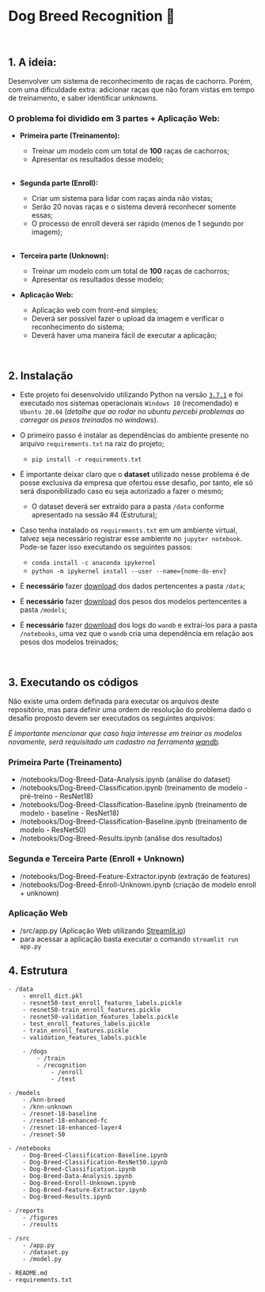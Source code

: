 # Dog Breed Recognition :dog: <br><br>

## 1. A ideia:

Desenvolver um sistema de reconhecimento de raças de cachorro. Porém, com uma dificuldade extra: adicionar raças que não foram vistas em tempo de treinamento, e saber identificar *unknowns.*


### O problema foi dividido em 3 partes + Aplicação Web: <br>
- **Primeira parte (Treinamento):**
    - Treinar um modelo com um total de **100** raças de cachorros;
    - Apresentar os resultados desse modelo; <br><br>

- **Segunda parte (Enroll):**
    - Criar um sistema para lidar com raças ainda não vistas;
    - Serão 20 novas raças e o sistema deverá reconhecer somente essas;
    - O processo de enroll deverá ser rápido (menos de 1 segundo por imagem); <br><br>

- **Terceira parte (Unknown):**
    - Treinar um modelo com um total de **100** raças de cachorros;
    - Apresentar os resultados desse modelo; 

- **Aplicação Web:**
    - Aplicação web com front-end simples;
    - Deverá ser possível fazer o upload da imagem e verificar o reconhecimento do sistema;
    - Deverá haver uma maneira fácil de executar a aplicação;

<br>

## 2. Instalação <br>
- Este projeto foi desenvolvido utilizando Python na versão [`3.7.1`](https://www.python.org/downloads/release/python-371/) e foi executado nos sistemas operacionais `Windows 10` (recomendado) e `Ubuntu 20.04` (*detalhe que ao rodar no ubuntu percebi problemas ao carregar os pesos treinados no windows*).

- O primeiro passo é instalar as dependências do ambiente presente no arquivo `requirements.txt` na raiz do projeto;
    - ```pip install -r requirements.txt```

- É importante deixar claro que o **dataset** utilizado nesse problema é de posse exclusiva da empresa que ofertou esse desafio, por tanto, ele só será disponibilizado caso eu seja autorizado a fazer o mesmo;

    - O dataset deverá ser extraído para a pasta `/data` conforme apresentado na sessão \#4 (Estrutura);

- Caso tenha instalado os `requirements.txt` em um ambiente virtual, talvez seja necessário registrar esse ambiente no `jupyter notebook`. Pode-se fazer isso executando os seguintes passos:
    - `conda install -c anaconda ipykernel`
    - `python -m ipykernel install --user --name={nome-do-env}`

- É **necessário** fazer [download](https://drive.google.com/file/d/1lmXQy3a4nZ1b3BDPZ2lE_TKpPdFosFuM/view?usp=sharing) dos dados pertencentes a pasta `/data`;

- É **necessário** fazer [download](https://drive.google.com/file/d/1nXhO9oe2rH3wlqgdTDbL2PBfk3AnkaPd/view?usp=sharing) dos pesos dos modelos pertencentes a pasta `/models`;

- É **necessário** fazer [download](https://drive.google.com/file/d/15qCaSNRX4j67humqf_QPDpj5v9Y29en7/view?usp=sharing) dos logs do ```wandb``` e extraí-los para a pasta `/notebooks`, uma vez que o ```wandb``` cria uma dependência em relação aos pesos dos modelos treinados;


<br>

## 3. Executando os códigos
Não existe uma ordem definada para executar os arquivos deste repositório, mas para definir uma ordem de resolução do problema dado o desafio proposto devem ser executados os seguintes arquivos:

*É importante mencionar que caso haja interesse em treinar os modelos novamente, será requisitado um cadastro na ferramenta [wandb](https://wandb.ai/).*

### Primeira Parte (Treinamento)
- /notebooks/Dog-Breed-Data-Analysis.ipynb (análise do dataset)
- /notebooks/Dog-Breed-Classification.ipynb (treinamento de modelo - pré-treino - ResNet18)
- /notebooks/Dog-Breed-Classification-Baseline.ipynb (treinamento de modelo - baseline - ResNet18)
- /notebooks/Dog-Breed-Classification-Baseline.ipynb (treinamento de modelo - ResNet50)
- /notebooks/Dog-Breed-Results.ipynb (análise dos resultados)

### Segunda e Terceira Parte (Enroll + Unknown)
- /notebooks/Dog-Breed-Feature-Extractor.ipynb (extração de features)
- /notebooks/Dog-Breed-Enroll-Unknown.ipynb (criação de modelo enroll + unknown)

### Aplicação Web
- /src/app.py (Aplicação Web utilizando [Streamlit.io](https://streamlit.io/))
- para acessar a aplicação basta executar o comando ```streamlit run app.py```


## 4. Estrutura

    - /data 
        - enroll_dict.pkl
        - resnet50-test_enroll_features_labels.pickle
        - resnet50-train_enroll_features.pickle
        - resnet50-validation_features_labels.pickle
        - test_enroll_features_labels.pickle
        - train_enroll_features.pickle
        - validation_features_labels.pickle
        
        - /dogs
            - /train
            - /recognition
                - /enroll
                - /test

    - /models
        - /knn-breed 
        - /knn-unknown
        - /resnet-18-baseline
        - /resnet-18-enhanced-fc
        - /resnet-18-enhanced-layer4
        - /resnet-50

    - /notebooks
        - Dog-Breed-Classification-Baseline.ipynb
        - Dog-Breed-Classification-ResNet50.ipynb
        - Dog-Breed-Classification.ipynb
        - Dog-Breed-Data-Analysis.ipynb
        - Dog-Breed-Enroll-Unknown.ipynb
        - Dog-Breed-Feature-Extractor.ipynb
        - Dog-Breed-Results.ipynb

    - /reports
        - /figures
        - /results

    - /src
        - /app.py
        - /dataset.py
        - /model.py

    - README.md
    - requirements.txt
